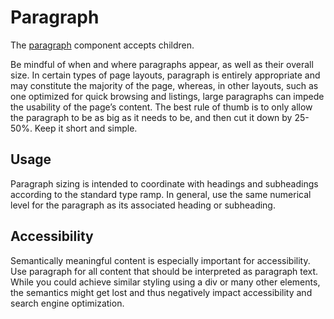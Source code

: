 # Paragraph
The [paragraph](https://developer.mozilla.org/en-US/docs/Web/HTML/Element/p) component accepts children.

Be mindful of when and where paragraphs appear, as well as their overall size. In certain types of page layouts, paragraph is entirely appropriate and may constitute the majority of the page, whereas, in other layouts, such as one optimized for quick browsing and listings, large paragraphs can impede the usability of the page’s content. The best rule of thumb is to only allow the paragraph to be as big as it needs to be, and then cut it down by 25-50%. Keep it short and simple.

## Usage
Paragraph sizing is intended to coordinate with headings and subheadings according to the standard type ramp. In general, use the same numerical level for the paragraph as its associated heading or subheading.

## Accessibility
Semantically meaningful content is especially important for accessibility. Use paragraph for all content that should be interpreted as paragraph text. While you could achieve similar styling using a div or many other elements, the semantics might get lost and thus negatively impact accessibility and search engine optimization.